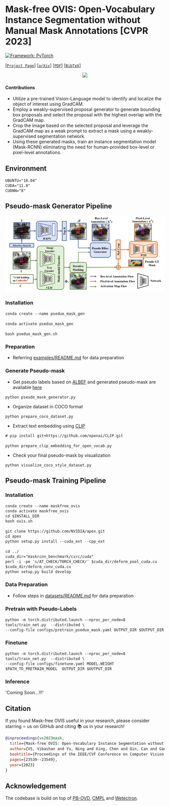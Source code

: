 # Mask-free OVIS: Open-Vocabulary Instance Segmentation without Manual Mask Annotations [CVPR 2023]

[![Framework: PyTorch](https://img.shields.io/badge/Framework-PyTorch-orange.svg)](https://pytorch.org/) 

[[`Project Page`](https://vibashan.github.io/mask-free-ovis-web/)] [[`arXiv`](https://arxiv.org/abs/2303.16891)] [[`PDF`](https://openaccess.thecvf.com/content/CVPR2023/papers/VS_Mask-Free_OVIS_Open-Vocabulary_Instance_Segmentation_Without_Manual_Mask_Annotations_CVPR_2023_paper.pdf)]  [[`BibTeX`](https://github.com/Vibashan/irg-sfda/blob/main/reference.bib)] 

<p align="center">
  <img src="figs/ovis-gif5.gif" width="800"/>
</p>

#### Contributions
- Utilize a pre-trained Vision-Language model to identify and localize the object of interest using GradCAM.
- Employ a weakly-supervised proposal generator to generate bounding box proposals and select the proposal with the highest overlap with the GradCAM map.
- Crop the image based on the selected proposal and leverage the GradCAM map as a weak prompt to extract a mask using a weakly-supervised segmentation network. 
- Using these generated masks, train an instance segmentation model (Mask-RCNN) eliminating the need for human-provided box-level or pixel-level annotations.


## Environment
```angular2
UBUNTU="18.04"
CUDA="11.0"
CUDNN="8"
```

## Pseudo-mask Generator Pipeline

<p align="center">
  <img src="figs/ovis.png" width="800"/>
</p>

### Installation

```angular2
conda create --name pseduo_mask_gen

conda activate pseduo_mask_gen

bash pseduo_mask_gen.sh
```
### Preparation

* Referring [examples/README.md](https://github.com/Vibashan/Mask-free-OVIS/blob/main/examples/README.md) for data preparation

### Generate Pseudo-mask
* Get pseudo labels based on [ALBEF](https://arxiv.org/abs/2107.07651) and generated pseudo-mask are available [here](https://github.com/Vibashan/Mask-free-OVIS/tree/main/pseudo_label_output/vis)

```angular2
python pseudo_mask_generator.py
```

* Organize dataset in COCO format
```angular2
python prepare_coco_dataset.py
```

* Extract text embedding using [CLIP](https://arxiv.org/abs/2103.00020)

```angular2
# pip install git+https://github.com/openai/CLIP.git

python prepare_clip_embedding_for_open_vocab.py
```

* Check your final pseudo-mask by visualization

```angular2
python visualize_coco_style_dataset.py
```

## Pseudo-mask Training Pipeline

### Installation
```angular2
conda create --name maskfree_ovis
conda activate maskfree_ovis
cd $INSTALL_DIR
bash ovis.sh

git clone https://github.com/NVIDIA/apex.git
cd apex
python setup.py install --cuda_ext --cpp_ext

cd ../
cuda_dir="maskrcnn_benchmark/csrc/cuda"
perl -i -pe 's/AT_CHECK/TORCH_CHECK/' $cuda_dir/deform_pool_cuda.cu $cuda_dir/deform_conv_cuda.cu
python setup.py build develop
```
### Data Preparation
* Follow steps in [datasets/README.md](https://github.com/Vibashan/Mask-free-OVIS/blob/main/datasets/README.md) for data preparation

### Pretrain with Pseudo-Labels
```angular2
python -m torch.distributed.launch --nproc_per_node=8 tools/train_net.py  --distributed \
--config-file configs/pretrain_pseduo_mask.yaml OUTPUT_DIR $OUTPUT_DIR
```

### Finetune
```angular2
python -m torch.distributed.launch --nproc_per_node=8 tools/train_net.py  --distributed \
--config-file configs/finetune.yaml MODEL.WEIGHT $PATH_TO_PRETRAIN_MODEL  OUTPUT_DIR $OUTPUT_DIR
```

### Inference
'Coming Soon...!!!'

## Citation

If you found Mask-free OVIS useful in your research, please consider starring ⭐ us on GitHub and citing 📚 us in your research!

```bibtex
@inproceedings{vs2023mask,
  title={Mask-free OVIS: Open-Vocabulary Instance Segmentation without Manual Mask Annotations},
  author={VS, Vibashan and Yu, Ning and Xing, Chen and Qin, Can and Gao, Mingfei and Niebles, Juan Carlos and Patel, Vishal M and Xu, Ran},
  booktitle={Proceedings of the IEEE/CVF Conference on Computer Vision and Pattern Recognition},
  pages={23539--23549},
  year={2023}
}
```

## Acknowledgement

The codebase is build on top of [PB-OVD](https://github.com/salesforce/PB-OVD), [CMPL](https://github.com/hbdat/cvpr22_cross_modal_pseudo_labeling/tree/main) and [Wetectron](https://github.com/NVlabs/wetectron).
